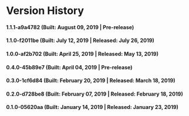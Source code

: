 # Version History


#### 1.1.1-a9a4782 (Built: August 09, 2019 | Pre-release)

#### 1.1.0-f2011be (Built: July 12, 2019 | Released: July 26, 2019)

#### 1.0.0-af2b702 (Built: April 25, 2019 | Released: May 13, 2019)

#### 0.4.0-45b89e7 (Built: April 04, 2019 | Pre-release)

#### 0.3.0-1cf6d84 (Built: February 20, 2019 | Released: March 18, 2019)

#### 0.2.0-d728be8 (Built: February 07, 2019 | Released: February 18, 2019)

#### 0.1.0-05620aa (Built: January 14, 2019 | Released: January 23, 2019)

